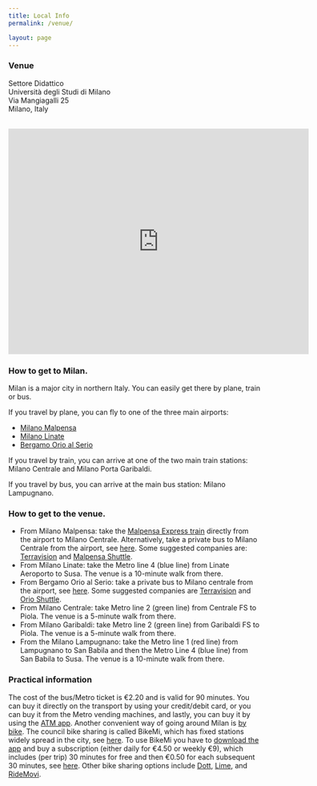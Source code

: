 ```yaml
---
title: Local Info
permalink: /venue/

layout: page
---
```



### Venue

Settore Didattico  
Università degli Studi di Milano  
Via Mangiagalli 25  
Milano, Italy 


<br>

<iframe src="https://www.google.com/maps/embed?pb=!1m18!1m12!1m3!1d5595.532744186517!2d9.2272821!3d45.474509999999995!2m3!1f0!2f0!3f0!3m2!1i1024!2i768!4f13.1!3m3!1m2!1s0x4786c6f35ab634f3%3A0xb55f07b938092c45!2sVia%20Luigi%20Mangiagalli%2C%2025%2C%2020133%20Milano%20MI!5e0!3m2!1sit!2sit!4v1758384078097!5m2!1sit!2sit" width="600" height="450" style="border:0;" allowfullscreen="" loading="lazy" referrerpolicy="no-referrer-when-downgrade"></iframe>

### How to get to Milan.
 
Milan is a major city in northern Italy. You can easily get there by plane, train or bus.
 
If you travel by plane, you can fly to one of the three main airports: 
- [Milano Malpensa](https://maps.app.goo.gl/D2rZANZaPNRYnSqa8)
- [Milano Linate](https://maps.app.goo.gl/n7VpYNfs3b7m7iw17) 
- [Bergamo Orio al Serio](https://maps.app.goo.gl/cBcRVGj6PNiMVwmc9) 
 
If you travel by train, you can arrive at one of the two main train stations: Milano Centrale and Milano Porta Garibaldi.
 
If you travel by bus, you can arrive at the main bus station: Milano Lampugnano.
 
### How to get to the venue.

* From Milano Malpensa: take the [Malpensa Express train](https://www.malpensaexpress.it/en/lines-and-timetable/lines-and-timetables/our-lines/malpensa-milano-centrale/?_gl=1%2A1w94007%2A_up%2AMQ..%2A_ga%2AMjI4NjQ4NTExLjE3NTY3NDk2MjY.%2A_ga_0609924V55%2AczE3NTY3NDk2MjUkbzEkZzAkdDE3NTY3NDk2MjUkajYwJGwwJGgw&code=MXP2) directly from the airport to Milano Centrale. Alternatively, take a private bus to Milano Centrale from the airport, see [here](https://www.milanomalpensa-airport.com/en/from-to/by-bus). Some suggested companies are: [Terravision](https://www.terravision.eu/italiano/airport_transfer/bus-aeroporto-di-malpensa-milano/) and [Malpensa Shuttle](https://www.malpensashuttle.it/). 
* From Milano Linate: take the Metro line 4 (blue line) from Linate Aeroporto to Susa. The venue is a 10-minute walk from there.
* From Bergamo Orio al Serio:  take a private bus to Milano centrale from the airport, see [here](https://www.milanbergamoairport.it/en/bus/?_gl=1*vabieo*_up*MQ..*_ga*MTg5MTg0ODk5Mi4xNzU2OTEwMjk0*_ga_B7N7M9E7F0*czE3NTY5MTAyOTQkbzEkZzEkdDE3NTY5MTAzMDQkajUwJGwwJGg1MjQyMDE3MA..). Some suggested companies are [Terravision](https://www.terravision.eu/italiano/airport_transfer/bus-aeroporto-di-malpensa-milano/) and [Orio Shuttle](https://www.milano-aeroporti.it/orio-shuttle/index.html). 
* From Milano Centrale: take Metro line 2 (green line) from Centrale FS to Piola. The venue is a 5-minute walk from there.
* From Milano Garibaldi: take Metro line 2 (green line) from Garibaldi FS to Piola. The venue is a 5-minute walk from there.
* From the Milano Lampugnano: take the Metro line 1 (red line) from Lampugnano to San Babila and then the Metro Line 4 (blue line) from San Babila to Susa. The venue is a 10-minute walk from there.
 
###  Practical information
 
The cost of the bus/Metro ticket is €2.20 and is valid for 90 minutes. You can buy it directly on the transport by using your credit/debit card, or you can buy it from the Metro vending machines, and lastly, you can buy it by using the [ATM app](https://www.atm.it/en/ViaggiaConNoi/Biglietti/Pages/Ticketontheapp.aspx). 
Another convenient way of going around Milan is [by bike](https://www.comune.milano.it/en/servizi/bike-sharing). 
The council bike sharing is called BikeMi, which has fixed stations widely spread in the city, see [here](https://bikemi.com/en/stations). 
To use BikeMi you have to [download the app](https://bikemi.com/en/app) and buy a subscription (either daily for €4.50 or weekly €9), which includes (per trip) 30 minutes for free and then €0.50 for each subsequent 30 minutes, see [here](https://bikemi.com/en/buy). 
Other bike sharing options include [Dott](https://ridedott.com/it/), [Lime](https://www.li.me/), and [RideMovi](https://www.ridemovi.com/it/).





